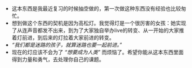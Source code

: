 - 这本东西是我最近复习的时候抽空做的，第一次做这种东西没有经验也比较匆忙。
- 想到做这个东西的契机是因为高松灯。我觉得灯是一个很厉害的女孩：她实现了从连声音都发不出来，到为了大家独自举办live的转变、从一开始的大家推着灯前进，到后来的灯拉着大家前进的转变。
- *“我们都是迷路的孩子，就算迷路也要一起前进。”*
- 现在的灯应该不会为了 *“想要成为人类”* 而烦恼了。希望你能从这本东西里面得到力量和勇气，去处理你自己的课题。
